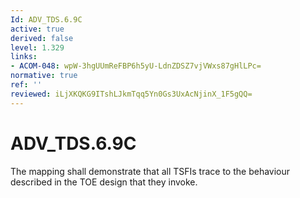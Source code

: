 ```yaml
---
Id: ADV_TDS.6.9C
active: true
derived: false
level: 1.329
links:
- ACOM-048: wpW-3hgUUmReFBP6h5yU-LdnZDSZ7vjVWxs87gHlLPc=
normative: true
ref: ''
reviewed: iLjXKQKG9ITshLJkmTqq5Yn0Gs3UxAcNjinX_1F5gQQ=
---
```


# ADV_TDS.6.9C

The mapping shall demonstrate that all TSFIs trace to the behaviour described in the TOE design that they invoke.